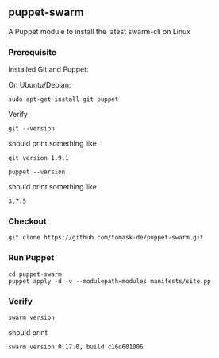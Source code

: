 ## puppet-swarm

A Puppet module to install the latest swarm-cli on Linux

### Prerequisite

Installed Git and Puppet:

On Ubuntu/Debian:
```
sudo apt-get install git puppet
```
Verify 
```
git --version
```
should print something like
```
git version 1.9.1
```

```
puppet --version
```
should print something like
```
3.7.5
```

### Checkout

```
git clone https://github.com/tomask-de/puppet-swarm.git
```

### Run Puppet

```
cd puppet-swarm
puppet apply -d -v --modulepath=modules manifests/site.pp
```

### Verify

```
swarm version
```
should print
```
swarm version 0.17.0, build c16d601006
```
